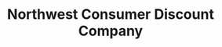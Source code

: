 ---
title: "Northwest Consumer Discount Company"
url: /state-college/northwest-consumer-discount-company/
shop: pawnbroker
---